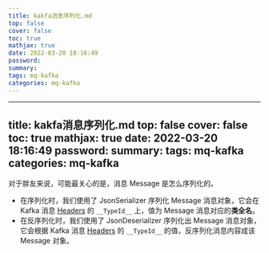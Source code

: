 ```yaml
---
title: kakfa消息序列化.md
top: false
cover: false
toc: true
mathjax: true
date: 2022-03-20 18:16:49
password:
summary:
tags: mq-kafka
categories: mq-kafka
---
```

---
title: kakfa消息序列化.md
top: false
cover: false
toc: true
mathjax: true
date: 2022-03-20 18:16:49
password:
summary:
tags: mq-kafka
categories: mq-kafka
---
对于胖友来说，可能最关心的是，消息 Message 是怎么序列化的。

*   在序列化时，我们使用了 JsonSerializer 序列化 Message 消息对象，它会在 Kafka 消息 [Headers](https://kafka.apache.org/0110/javadoc/index.html?org/apache/kafka/common/header/Headers.html) 的 `__TypeId__` 上，值为 Message 消息对应的**类全名**。
*   在反序列化时，我们使用了 JsonDeserializer 序列化出 Message 消息对象，它会根据 Kafka 消息 [Headers](https://kafka.apache.org/0110/javadoc/index.html?org/apache/kafka/common/header/Headers.html) 的 `__TypeId__` 的值，反序列化消息内容成该 Message 对象。
